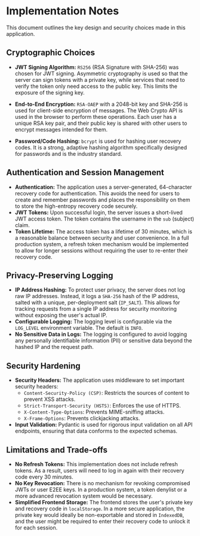 # Implementation Notes

This document outlines the key design and security choices made in this application.

## Cryptographic Choices

-   **JWT Signing Algorithm:** `RS256` (RSA Signature with SHA-256) was chosen for JWT signing. Asymmetric cryptography is used so that the server can sign tokens with a private key, while services that need to verify the token only need access to the public key. This limits the exposure of the signing key.

-   **End-to-End Encryption:** `RSA-OAEP` with a 2048-bit key and SHA-256 is used for client-side encryption of messages. The Web Crypto API is used in the browser to perform these operations. Each user has a unique RSA key pair, and their public key is shared with other users to encrypt messages intended for them.

-   **Password/Code Hashing:** `bcrypt` is used for hashing user recovery codes. It is a strong, adaptive hashing algorithm specifically designed for passwords and is the industry standard.

## Authentication and Session Management

-   **Authentication:** The application uses a server-generated, 64-character recovery code for authentication. This avoids the need for users to create and remember passwords and places the responsibility on them to store the high-entropy recovery code securely.
-   **JWT Tokens:** Upon successful login, the server issues a short-lived JWT access token. The token contains the username in the `sub` (subject) claim.
-   **Token Lifetime:** The access token has a lifetime of 30 minutes, which is a reasonable balance between security and user convenience. In a full production system, a refresh token mechanism would be implemented to allow for longer sessions without requiring the user to re-enter their recovery code.

## Privacy-Preserving Logging

-   **IP Address Hashing:** To protect user privacy, the server does not log raw IP addresses. Instead, it logs a `SHA-256` hash of the IP address, salted with a unique, per-deployment salt (`IP_SALT`). This allows for tracking requests from a single IP address for security monitoring without exposing the user's actual IP.
-   **Configurable Logging:** The logging level is configurable via the `LOG_LEVEL` environment variable. The default is `INFO`.
-   **No Sensitive Data in Logs:** The logging is configured to avoid logging any personally identifiable information (PII) or sensitive data beyond the hashed IP and the request path.

## Security Hardening

-   **Security Headers:** The application uses middleware to set important security headers:
    -   `Content-Security-Policy (CSP)`: Restricts the sources of content to prevent XSS attacks.
    -   `Strict-Transport-Security (HSTS)`: Enforces the use of HTTPS.
    -   `X-Content-Type-Options`: Prevents MIME-sniffing attacks.
    -   `X-Frame-Options`: Prevents clickjacking attacks.
-   **Input Validation:** Pydantic is used for rigorous input validation on all API endpoints, ensuring that data conforms to the expected schemas.

## Limitations and Trade-offs

-   **No Refresh Tokens:** This implementation does not include refresh tokens. As a result, users will need to log in again with their recovery code every 30 minutes.
-   **No Key Revocation:** There is no mechanism for revoking compromised JWTs or user E2EE keys. In a production system, a token denylist or a more advanced revocation system would be necessary.
-   **Simplified Frontend Storage:** The frontend stores the user's private key and recovery code in `localStorage`. In a more secure application, the private key would ideally be non-exportable and stored in `IndexedDB`, and the user might be required to enter their recovery code to unlock it for each session.